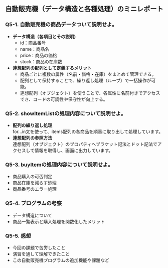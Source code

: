 ## 自動販売機（データ構造と各種処理）のミニレポート
### Q5-1. 自動販売機の商品データついて説明せよ。
* **データ構造（各項目とその説明)** 
    * id：商品番号
    * name：商品名
    * price：商品の価格
    * stock：商品の在庫数
* **連想配列の配列として定義するメリット**
    * 商品ごとに複数の属性（名前・価格・在庫）をまとめて管理できる。
    * 配列として保持することで、繰り返し処理（ループ）で一括操作が可能。
    * 連想配列（オブジェクト）を使うことで、各属性に名前付きでアクセスでき、コードの可読性や保守性が向上する。
### Q5-2. showItemListの処理内容について説明せよ。
* **配列の繰り返し処理**  
  for...in文を使って、items配列の各商品を順番に取り出して処理しています。
* **連想配列の参照方法**  
  連想配列（オブジェクト）のプロパティへブラケット記法とドット記法でアクセスして情報を取得し、画面に出力しています。
### Q5-3. buyItemの処理内容について説明せよ。
* 商品購入の可否判定
* 商品在庫を減らす処理
* 商品番号のエラー処理
### Q5-4. プログラムの考察
* データ構造について
* 商品一覧表示と購入処理を関数化したメリット
### Q5-5. 感想
* 今回の課題で苦労したこと
* 演習を通して理解できたこと
* この自動販売機プログラムの追加機能や課題など
